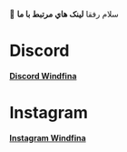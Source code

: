 👋 سلام رفقا 
<b> لينک هاي مرتبط با ما  </b>
<h1> Discord </h1>
<b>
  <a href="https://discord.gg/UJjekNv8PM"> Discord Windfina </a> </b>
<br>
<h1> Instagram </h1>
<b>
  <a href="https://instagram.com/windfina?igshid=YmMyMTA2M2Y"> Instagram Windfina </a> </b>
